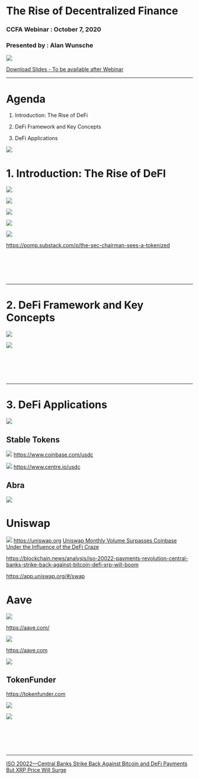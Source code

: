 # The Rise of Decentralized Finance
### CCFA Webinar : October 7, 2020 
### Presented by : Alan Wunsche

![](./slides/Slide8.jpeg)

[Download Slides - To be available after Webinar](./CCFA-Seminar-DecentralizedFinance-AlanWunsche-October7,2020.pptx)

- - - - -

# Agenda

1. Introduction: The Rise of DeFi

2. DeFi Framework and Key Concepts

3. DeFi Applications

![](./slides/Slide9.jpeg)

# 1. Introduction: The Rise of DeFI

![](./slides/Slide10.jpeg)

![](./slides/Slide11.jpeg)

![](./slides/Slide12.jpeg)

![](./slides/Slide13.jpeg)

![](./slides/Slide14.jpeg)

https://pomp.substack.com/p/the-sec-chairman-sees-a-tokenized

<br><br><br><br>



- - - - -

# 2. DeFi Framework and Key Concepts

![](./slides/Slide15.jpeg)

![](./slides/Slide16.jpeg)


<br><br><br><br>

- - - - -

# 3. DeFi Applications

![](./slides/Slide17.jpeg)

## Stable Tokens

![](./slides/Slide18.jpeg)
https://www.coinbase.com/usdc

![](./slides/Slide19.jpeg)
https://www.centre.io/usdc


## Abra
![](./slides/Slide20.jpeg)

# Uniswap
![](./slides/Slide21.jpeg)
https://uniswap.org
[Uniswap Monthly Volume Surpasses Coinbase Under the Influence of the DeFi Craze](https://blockchain.news/news/uniswap-monthly-volume-coinbase-under-influence-defi-craze)

https://blockchain.news/analysis/iso-20022-payments-revolution-central-banks-strike-back-against-bitcoin-defi-xrp-will-boom

https://app.uniswap.org/#/swap

# Aave

![](./slides/Slide22.jpeg)

https://aave.com/



![](./slides/Slide23.jpeg)

https://aave.com

![](./slides/Slide24.jpeg)

## TokenFunder

https://tokenfunder.com

![](./slides/Slide25.jpeg)

![](./slides/Slide26.jpeg)

<br><br><br><br>

- - - - -

[ISO 20022—Central Banks Strike Back Against Bitcoin and DeFi Payments But XRP Price Will Surge](https://blockchain.news/analysis/iso-20022-payments-revolution-central-banks-strike-back-against-bitcoin-defi-xrp-will-boom)

